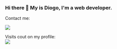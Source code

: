 ### Hi there 👋 My is Diogo, I'm a web developer.


<p > Contact me: </p>

<a target="_blank" href="google.com"> <img src="../img/linkedin.svg"> <a>


<p align="left"> 
  Visits cout on my profile: <br/>
  <img src="https://profile-counter.glitch.me/diogolimas/count.svg">
</p>


<!--
**diogolimas/diogolimas** is a ✨ _special_ ✨ repository because its `README.md` (this file) appears on your GitHub profile.

Here are some ideas to get you started:

- 🔭 I’m currently working on ...
- 🌱 I’m currently learning ...
- 👯 I’m looking to collaborate on ...
- 🤔 I’m looking for help with ...
- 💬 Ask me about ...
- 📫 How to reach me: ...
- 😄 Pronouns: ...
- ⚡ Fun fact: ...
-->
